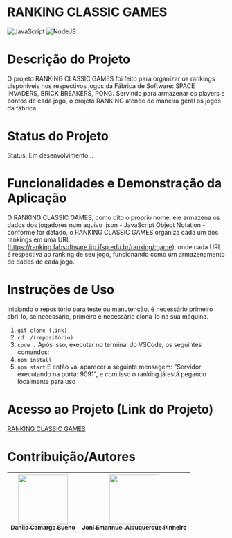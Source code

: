 # RANKING CLASSIC GAMES

![JavaScript](https://img.shields.io/badge/javascript-%23323330.svg?style=for-the-badge&logo=javascript&logoColor=%23F7DF1E)
![NodeJS](https://img.shields.io/badge/node.js-6DA55F?style=for-the-badge&logo=node.js&logoColor=white)


# Descrição do Projeto
O projeto RANKING CLASSIC GAMES foi feito para organizar os rankings disponíveis nos respectivos jogos da Fábrica de Software: SPACE INVADERS, BRICK BREAKERS, PONG. Servindo para armazenar os players e pontos de cada jogo, o projeto RANKING atende de maneira geral os jogos da fábrica. 

# Status do Projeto
Status: Em desenvolvimento...

# Funcionalidades e Demonstração da Aplicação
O RANKING CLASSIC GAMES, como dito o próprio nome, ele armazena os dados dos jogadores num aquivo .json - JavaScript Object Notation - conforme for datado, o RANKING CLASSIC GAMES organiza cada um dos rankings em uma URL (https://ranking.fabsoftware.itp.ifsp.edu.br/ranking/:game), onde cada URL é respectiva ao ranking de seu jogo, funcionando como um armazenamento de dados de cada jogo.

# Instruções de Uso
Iniciando o repositório para teste ou manutenção, é necessário primeiro abrí-lo, se necessário, primeiro é necessário clona-lo na sua máquina.
1. `git clone (link)`
2. `cd ./(repositório)`
3. `code .`
Após isso, executar no terminal do VSCode, os seguintes comandos:
1. `npm install`
2. `npm start`
E então vai aparecer a seguinte mensagem: "Servidor executando na porta: 9091", e com isso o ranking já está pegando localmente para uso

# Acesso ao Projeto (Link do Projeto)
[RANKING CLASSIC GAMES](https://github.com/fabsoftwareitp/ranking.fabsoftware.itp.ifsp.edu.br) 
# Contribuição/Autores
 [<img loading="lazy" src="https://avatars.githubusercontent.com/u/2002182?v=4" width=115><br><sub>Danilo Camargo Bueno</sub>](https://github.com/danilocbueno) | [<img loading="lazy" src="https://avatars.githubusercontent.com/u/165536121?v=4" width=115><br><sub>Joni Emannuel Albuquerque Pinheiro</sub>](https://github.com/JoniEmann) |
| :---: | :---: |
